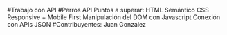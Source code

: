 #Trabajo con API
#Perros API
Puntos a superar:
  HTML Semántico
  CSS Responsive + Mobile First
  Manipulación del DOM con Javascript
  Conexión con APIs JSON
#Contribuyentes:
  Juan Gonzalez
